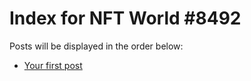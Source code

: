 # Index for NFT World #8492
Posts will be displayed in the order below:

- [Your first post](./001-first.md)

